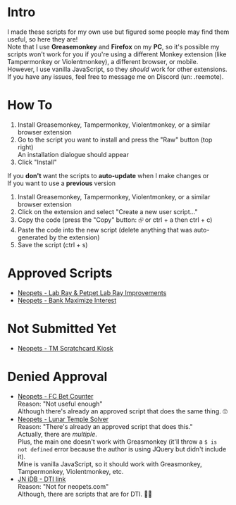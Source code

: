 <h1>Intro</h1>
I made these scripts for my own use but figured some people may find them useful, so here they are!<br>
Note that I use <b>Greasemonkey</b> and <b>Firefox</b> on my <b>PC</b>, so it's possible my scripts won't work for you if you're using a different Monkey extension (like Tampermonkey or Violentmonkey), a different browser, or mobile.<br>
However, I use vanilla JavaScript, so they <i>should</i> work for other extensions.<br>
If you have any issues, feel free to message me on Discord (un: .reemote).

<h1>How To</h1>
<ol>
  <li>Install Greasemonkey, Tampermonkey, Violentmonkey, or a similar browser extension</li>
  <li>Go to the script you want to install and press the "Raw" button (top right)<br>
  An installation dialogue should appear</li>
  <li>Click "Install"</li>
</ol>

If you <b>don't</b> want the scripts to <b>auto-update</b> when I make changes or<br>
If you want to use a <b>previous</b> version
<ol>
  <li>Install Greasemonkey, Tampermonkey, Violentmonkey, or a similar browser extension</li>
  <li>Click on the extension and select "Create a new user script..."</li>
  <li>Copy the code (press the "Copy" button: ⮺ or ctrl + a then ctrl + c)</li>
  <li>Paste the code into the new script (delete anything that was auto-generated by the extension)</li>
  <li>Save the script (ctrl + s)</li>
</ol>

<h1>Approved Scripts</h1>
<ul>
  <li><a href="https://github.com/0o0slytherinpride0o0/Neopets-Scripts-Redesign/blob/main/Neopets%20-%20Lab%20Ray%20%26%20Petpet%20Lab%20Ray%20Improvements.user.js">
    Neopets - Lab Ray & Petpet Lab Ray Improvements</a></li>
  <li><a href="https://github.com/0o0slytherinpride0o0/Neopets-Scripts-Redesign/blob/main/Neopets%20-%20Bank%20Maximize%20Interest.user.js">
    Neopets - Bank Maximize Interest</a></li>
</ul>

<h1>Not Submitted Yet</h1>
<ul>
  <li><a href="https://github.com/0o0slytherinpride0o0/Neopets-Scripts-Redesign/blob/main/Neopets%20-%20TM%20Scratchcard%20Kiosk.user.js">
    Neopets - TM Scratchcard Kiosk</a></li>
</ul>

<h1>Denied Approval</h1>
<ul>
  <li><a href="https://github.com/0o0slytherinpride0o0/Neopets-Scripts-Redesign/blob/main/Neopets%20-%20FC%20Bet%20Counter.user.js">
    Neopets - FC Bet Counter</a></li>
  Reason: "Not useful enough"<br>
  Although there's already an approved script that does the same thing. 🙄
  <li><a href="https://github.com/0o0slytherinpride0o0/Neopets-Scripts-Redesign/blob/main/Neopets%20-%20Lunar%20Temple%20Solver.user.js">
    Neopets - Lunar Temple Solver</a></li>
  Reason: "There's already an approved script that does this."<br>
  Actually, there are <i>multiple</i>.<br>
  Plus, the main one doesn't work with Greasmonkey (it'll throw a <code>$ is not defined</code> error because the author is using JQuery but didn't include it).<br>
  Mine is vanilla JavaScript, so it should work with Greasmonkey, Tampermonkey, Violentmonkey, etc.
  <li><a href="https://github.com/0o0slytherinpride0o0/Neopets-Scripts-Redesign/blob/main/JN%20iDB%20-%20DTI%20link.user.js">
    JN iDB - DTI link</a></li>
  Reason: "Not for neopets.com"<br>
  Although, there are scripts that are for DTI. 🤷‍♀️ 
</ul>

